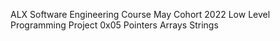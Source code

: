 ALX Software Engineering Course
May Cohort 2022
Low Level Programming
Project 0x05 Pointers Arrays Strings